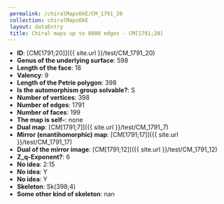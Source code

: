 ```yaml
--- 
 permalink: /chiralMaps6kE/CM_1791_20 
 collection: chiralMaps6kE
 layout: dataEntry
 title: Chiral maps up to 6000 edges - CM[1791;20]
---
```


- **ID**: [CM[1791;20]]({{ site.url }}/test/CM_1791_20)
- **Genus of the underlying surface**: 598
- **Length of the face**: 18
- **Valency**: 9
- **Length of the Petrie polygon**: 398
- **Is the automorphism group solvable?**: S
- **Number of vertices**: 398
- **Number of edges**: 1791
- **Number of faces**: 199
- **The map is self-**: none
- **Dual map**: [CM[1791;7]]({{ site.url }}/test/CM_1791_7)
- **Mirror (enantihomorphic) map**: [CM[1791;17]]({{ site.url }}/test/CM_1791_17)
- **Dual of the mirror image**: [CM[1791;12]]({{ site.url }}/test/CM_1791_12)
- **Z_q-Exponent?**: 6
- **No idea**:  2:15
- **No idea**: Y
- **No idea**: Y
- **Skeleton**: Sk(398;4)
- **Some other kind of skeleton**: nan
